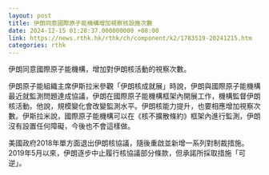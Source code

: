 ```yaml
---
layout: post
title: 伊朗同意國際原子能機構增加視察核設施次數
date: 2024-12-15 01:28:37.000000000 +08:00
link: https://news.rthk.hk/rthk/ch/component/k2/1783519-20241215.htm
categories: rthk
---
```


伊朗同意國際原子能機構，增加對伊朗核活動的視察次數。

伊朗原子能組織主席伊斯拉米參觀「伊朗核成就展」時說，伊朗與國際原子能機構最近就監測問題達成協議，伊朗在國際原子能機構框架內開展工作，機構監督伊朗核活動。他說，規模變化會改變監測水平。伊朗核能力提升，也要相應增加視察次數。伊斯拉米說，國際原子能機構可以在《核不擴散條約》框架內進行監測，伊朗沒有設置任何障礙，今後也不會這樣做。

美國政府2018年單方面退出伊朗核協議，隨後重啟並新增一系列對制裁措施。2019年5月以來，伊朗逐步中止履行核協議部分條款，但承諾所採取措施「可逆」。

